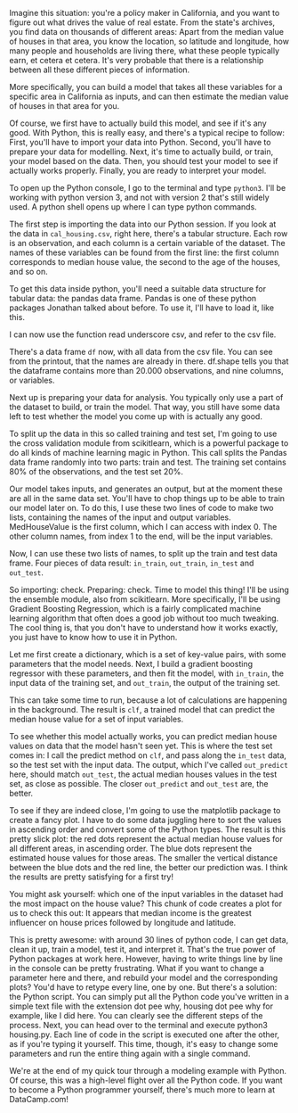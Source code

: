 Imagine this situation: you're a policy maker in California, and you want to figure out what drives the value of real estate. From the state's archives, you find data on thousands of different areas: Apart from the median value of houses in that area, you know the location, so latitude and longitude, how many people and households are living there, what these people typically earn, et cetera et cetera. It's very probable that there is a relationship between all these different pieces of information.

More specifically, you can build a model that takes all these variables for a specific area in California as inputs, and can then estimate the median value of houses in that area for you.

Of course, we first have to actually build this model, and see if it's any good. With Python, this is really easy, and there's a typical recipe to follow: First, you'll have to import your data into Python. Second, you'll have to prepare your data for modelling. Next, it's time to actually build, or train, your model based on the data. Then, you should test your model to see if actually works properly. Finally, you are ready to interpret your model.

To open up the Python console, I go to the terminal and type `python3`. I'll be working with python version 3, and not with version 2 that's still widely used. A python shell opens up where I can type python commands. 

The first step is importing the data into our Python session. If you look at the data in `cal_housing.csv`, right here, there's a tabular structure. Each row is an observation, and each column is a certain variable of the dataset. The names of these variables can be found from the first line: the first column corresponds to median house value, the second to the age of the houses, and so on. 

To get this data inside python, you'll need a suitable data structure for tabular data: the pandas data frame. Pandas is one of these python packages Jonathan talked about before. To use it, I'll have to load it, like this. 

I can now use the function read underscore csv, and refer to the csv file.

There's a data frame `df` now, with all data from the csv file. You can see from the printout, that the names are already in there. df.shape tells you that the dataframe contains more than 20.000 observations, and nine columns, or variables.

Next up is preparing your data for analysis. You typically only use a part of the dataset to build, or train the model. That way, you still have some data left to test whether the model you come up with is actually any good. 

To split up the data in this so called training and test set, I'm going to use the cross validation module from scikitlearn, which is a powerful package to do all kinds of machine learning magic in Python. This call splits the Pandas data frame randomly into two parts: train and test. The training set contains 80\% of the observations, and the test set 20\%.

Our model takes inputs, and generates an output, but at the moment these are all in the same data set. You'll have to chop things up to be able to train our model later on. To do this, I use these two lines of code to make two lists, containing the names of the input and output variables. MedHouseValue is the first column, which I can access with index 0. The other column names, from index 1 to the end, will be the input variables.

Now, I can use these two lists of names, to split up the train and test data frame. Four pieces of data result: `in_train`, `out_train`, `in_test` and `out_test`. 

So importing: check. Preparing: check. Time to model this thing! I'll be using the ensemble module, also from scikitlearn. More specifically, I'll be using Gradient Boosting Regression, which is a fairly complicated machine learning algorithm that often does a good job without too much tweaking. The cool thing is, that you don't have to understand how it works exactly, you just have to know how to use it in Python.

Let me first create a dictionary, which is a set of key-value pairs, with some parameters that the model needs. Next, I build a gradient boosting regressor with these parameters, and then fit the model, with `in_train`, the input data of the training set, and `out_train`, the output of the training set.

This can take some time to run, because a lot of calculations are happening in the background. The result is `clf`, a trained model that can predict the median house value for a set of input variables.

To see whether this model actually works, you can predict median house values on data that the model hasn't seen yet. This is where the test set comes in: I call the predict method on `clf`, and pass along the `in_test` data, so the test set with the input data. The output, which I've called `out_predict` here, should match `out_test`, the actual median houses values in the test set, as close as possible. The closer `out_predict` and `out_test` are, the better.

To see if they are indeed close, I'm going to use the matplotlib package to create a fancy plot. I have to do some data juggling here to sort the values in ascending order and convert some of the Python types. The result is this pretty slick plot: the red dots represent the actual median house values for all different areas, in ascending order. The blue dots represent the estimated house values for those areas. The smaller the vertical distance between the blue dots and the red line, the better our prediction was. I think the results are pretty satisfying for a first try!

You might ask yourself: which one of the input variables in the dataset had the most impact on the house value? This chunk of code creates a plot for us to check this out: It appears that median income is the greatest influencer on house prices followed by longitude and latitude.

This is pretty awesome: with around 30 lines of python code, I can get data, clean it up, train a model, test it, and interpret it. That's the true power of Python packages at work here. However, having to write things line by line in the console can be pretty frustrating. What if you want to change a parameter here and there, and rebuild your model and the corresponding plots? You'd have to retype every line, one by one. But there's a solution: the Python script. You can simply put all the Python code you've written in a simple text file with the extension dot pee why, housing dot pee why for example, like I did here. You can clearly see the different steps of the process. Next, you can head over to the terminal and execute python3 housing.py. Each line of code in the script is executed one after the other, as if you're typing it yourself. This time, though, it's easy to change some parameters and run the entire thing again with a single command.

We're at the end of my quick tour through a modeling example with Python. Of course, this was a high-level flight over all the Python code. If you want to become a Python programmer yourself, there's much more to learn at DataCamp.com!



